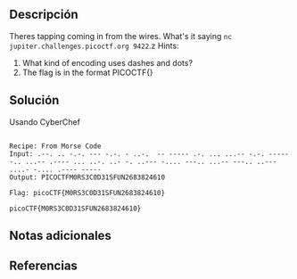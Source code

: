 ## Descripción
Theres tapping coming in from the wires. What's it saying `nc jupiter.challenges.picoctf.org 9422`.z
Hints:
1. What kind of encoding uses dashes and dots?
2. The flag is in the format PICOCTF{}
## Solución 


Usando CyberChef
```

Recipe: From Morse Code
Input: .--. .. -.-. --- -.-. - ..-.  -- ----- .-. ... ...-- -.-. ----- -.. ...-- .---- ... ..-. ..- -. ..--- -.... ---.. ...-- ---.. ..--- ....- -.... .---- ----- 
Output: PICOCTFM0RS3C0D31SFUN2683824610

Flag: picoCTF{M0RS3C0D31SFUN2683824610}

```

~~~
picoCTF{M0RS3C0D31SFUN2683824610}
~~~


## Notas adicionales 



## Referencias
